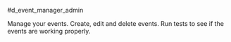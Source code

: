 #d_event_manager_admin

Manage your events. Create, edit and delete events. Run tests to see if the events are working properly.

